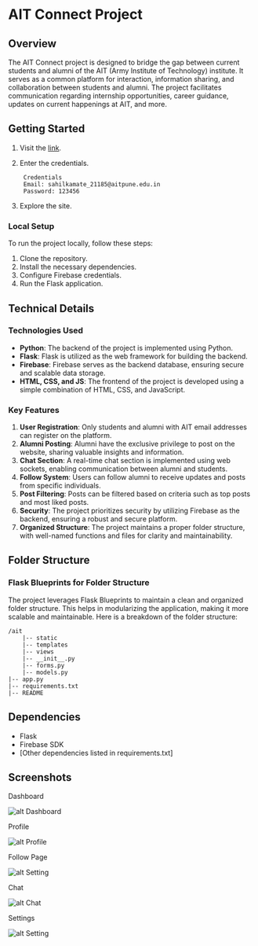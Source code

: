 # AIT Connect Project

## Overview
The AIT Connect project is designed to bridge the gap between current students and alumni of the AIT (Army Institute of Technology) institute. It serves as a common platform for interaction, information sharing, and collaboration between students and alumni. The project facilitates communication regarding internship opportunities, career guidance, updates on current happenings at AIT, and more.

## Getting Started

1. Visit the [link](https://ait-alumini.sahilkamate.repl.co/login).
2. Enter the credentials.

        Credentials
        Email: sahilkamate_21185@aitpune.edu.in
        Password: 123456
3. Explore the site.
### Local Setup
To run the project locally, follow these steps:

1. Clone the repository.
2. Install the necessary dependencies.
3. Configure Firebase credentials.
4. Run the Flask application.

## Technical Details

### Technologies Used
- **Python**: The backend of the project is implemented using Python.
- **Flask**: Flask is utilized as the web framework for building the backend.
- **Firebase**: Firebase serves as the backend database, ensuring secure and scalable data storage.
- **HTML, CSS, and JS**: The frontend of the project is developed using a simple combination of HTML, CSS, and JavaScript.

### Key Features
1. **User Registration**: Only students and alumni with AIT email addresses can register on the platform.
2. **Alumni Posting**: Alumni have the exclusive privilege to post on the website, sharing valuable insights and information.
3. **Chat Section**: A real-time chat section is implemented using web sockets, enabling communication between alumni and students.
4. **Follow System**: Users can follow alumni to receive updates and posts from specific individuals.
5. **Post Filtering**: Posts can be filtered based on criteria such as top posts and most liked posts.
6. **Security**: The project prioritizes security by utilizing Firebase as the backend, ensuring a robust and secure platform.
7. **Organized Structure**: The project maintains a proper folder structure, with well-named functions and files for clarity and maintainability.


## Folder Structure

 ### Flask Blueprints for Folder Structure
The project leverages Flask Blueprints to maintain a clean and organized folder structure. This helps in modularizing the application, making it more scalable and maintainable. Here is a breakdown of the folder structure:

    /ait
        |-- static
        |-- templates
        |-- views
        |-- __init__.py
        |-- forms.py
        |-- models.py
    |-- app.py
    |-- requirements.txt
    |-- README
 


## Dependencies
- Flask
- Firebase SDK
- [Other dependencies listed in requirements.txt]

## Screenshots

Dashboard

![alt Dashboard](https://github.com/sahilkamate03/AIT-Alumni/blob/dev/screenshots/dashboard.png?raw=true)

Profile

![alt Profile](https://github.com/sahilkamate03/AIT-Alumni/blob/dev/screenshots/profile.png?raw=true)

Follow Page

![alt Setting](https://github.com/sahilkamate03/AIT-Alumni/blob/dev/screenshots/follow.png?raw=true)

Chat

![alt Chat](https://github.com/sahilkamate03/AIT-Alumni/blob/dev/screenshots/chat.png?raw=true)


Settings

![alt Setting](https://github.com/sahilkamate03/AIT-Alumni/blob/dev/screenshots/settings.png?raw=true)